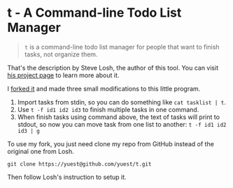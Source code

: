 t - A Command-line Todo List Manager
====================================

> `t` is a command-line todo list manager for people that want to finish tasks, not organize them.

That's the description by Steve Losh, the author of this tool. You can visit [his project page](http://stevelosh.com/projects/t/) to learn more about it.

I [forked it](http://github.com/yuest/t) and made three small modifications to this little program.

1. Import tasks from stdin, so you can do something like `cat tasklist | t`.
2. Use `t -f id1 id2 id3` to finish multiple tasks in one command.
3. When finish tasks using command above, the text of tasks will print to stdout, so now you can move task from one list to another: `t -f id1 id2 id3 | g`

To use my fork, you just need clone my repo from GitHub instead of the original one from Losh.

    git clone https://yuest@github.com/yuest/t.git

Then follow Losh's instruction to setup it.
